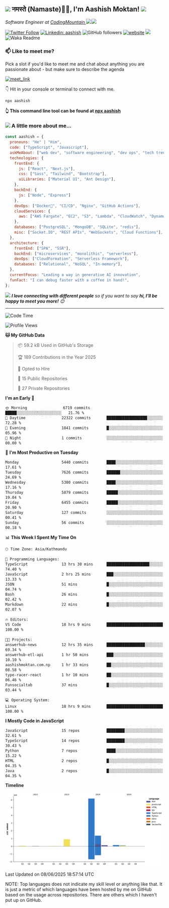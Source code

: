 <h2><img src="https://emojis.slackmojis.com/emojis/images/1531849430/4246/blob-sunglasses.gif?1531849430" width="30"/> नमस्ते (Namaste)🙏🏻, I'm Aashish Moktan! <img src="https://media.giphy.com/media/12oufCB0MyZ1Go/giphy.gif" width="50"></h2>
<img align='right' src="https://i.giphy.com/fmkYSBlJt3XjNF6p9c.webp" width="230">
<p><em>Software Engineer at <a href="https://codingmountain.com">CodingMountain
</a><img src="https://media.giphy.com/media/WUlplcMpOCEmTGBtBW/giphy.gif" width="30">
</em></p>

[![Twitter Follow](https://img.shields.io/twitter/follow/misteranmol?label=AashishMoktan9)](https://x.com/AashishMoktan9)
[![Linkedin: aashish](https://img.shields.io/badge/-aashish-blue?style=flat-square&logo=Linkedin&logoColor=white&link=https://www.linkedin.com/in/anmol-p-singh/)](https://www.linkedin.com/in/aashish-moktan-b65784171/)
![GitHub followers](https://img.shields.io/github/followers/aashish-moktan?label=Follow&style=social)
[![website](https://img.shields.io/badge/Website-46a2f1.svg?&style=flat-square&logo=Google-Chrome&logoColor=white&link=https://aashishmoktan.com.np/)](https://aashishmoktan.com.np/)
![](https://visitor-badge.glitch.me/badge?page_id=anmol098.anmol098)
![Waka Readme](https://github.com/anmol098/anmol098/workflows/Waka%20Readme/badge.svg)

<!-- <a href="https://trendshift.io/developers/2235" target="_blank"><img src="https://trendshift.io/api/badge/developers/2235" alt="anmol098 | Trendshift" style="width: 250px; height: 55px;" width="250" height="55"/></a> -->

### 📫 Like to meet me?

Pick a slot if you'd like to meet me and chat about anything you are passionate about - but make sure to describe the agenda

<a href="https://calendly.com/anmol098/30min" target="_blank"><img width="498" alt="meet_link" src="https://user-images.githubusercontent.com/15426564/144297439-f530f383-e73e-41e0-9914-a9b7d3f432e5.png"></a>

👇 Hit in your console or terminal to connect with me.

```bash
npx aashish
```

**👆 This command line tool can be found at [npx aashish](https://github.com/aashish-moktan/npx_card)**

### <img src="https://media.giphy.com/media/VgCDAzcKvsR6OM0uWg/giphy.gif" width="50"> A little more about me...

```javascript
const aashish = {
  pronouns: "He" | "Him",
  code: ["TypeScript", "Javascript"],
  askMeAbout: ["web dev", "software engineering", "dev ops", "tech trends"],
  technologies: {
    frontEnd: {
      js: ["React", "Next.js"],
      css: ["Sass", "Tailwind", "Bootstrap"],
      uiLibraries: ["Material UI", "Ant Design"],
    },
    backEnd: {
      js: ["Node", "Express"]
    },
    devOps: ["Docker🐳", "CI/CD", "Nginx", "GitHub Actions"],
    cloudServices: {
      aws: ["AWS Fargate", "EC2", "S3", "Lambda", "CloudWatch", "DynamoDB"],
    },
    databases: ["PostgreSQL", "MongoDB", "SQLite", "redis"],
    misc: ["Socket.IO", "REST APIs", "WebSockets", "Cloud Functions"],
  },
  architecture: {
    frontEnd: ["SPA", "SSR"],
    backEnd: ["microservices", "monolithic", "serverless"],
    devOps: ["CloudFormation", "Serverless Framework"],
    databases: ["Relational", "NoSQL", "In-memory"],
  },
  currentFocus: "Leading a way in generative AI innovation",
  funFact: "I can debug faster with a coffee in hand!",
};
```

<img src="https://media.giphy.com/media/LnQjpWaON8nhr21vNW/giphy.gif" width="60"> <em><b>I love connecting with different people</b> so if you want to say <b>hi, I'll be happy to meet you more!</b> 😊</em>

---

<!--START_SECTION:waka-->
![Code Time](http://img.shields.io/badge/Code%20Time-103%20hrs%2044%20mins-blue)

![Profile Views](http://img.shields.io/badge/Profile%20Views-1-blue)

**🐱 My GitHub Data** 

> 📦 59.2 kB Used in GitHub's Storage 
 > 
> 🏆 189 Contributions in the Year 2025
 > 
> 💼 Opted to Hire
 > 
> 📜 15 Public Repositories 
 > 
> 🔑 27 Private Repositories 
 > 
**I'm an Early 🐤** 

```text
🌞 Morning                6719 commits        █████░░░░░░░░░░░░░░░░░░░░   21.76 % 
🌆 Daytime                22322 commits       ██████████████████░░░░░░░   72.28 % 
🌃 Evening                1841 commits        █░░░░░░░░░░░░░░░░░░░░░░░░   05.96 % 
🌙 Night                  1 commits           ░░░░░░░░░░░░░░░░░░░░░░░░░   00.00 % 
```
📅 **I'm Most Productive on Tuesday** 

```text
Monday                   5440 commits        ████░░░░░░░░░░░░░░░░░░░░░   17.61 % 
Tuesday                  7626 commits        ██████░░░░░░░░░░░░░░░░░░░   24.69 % 
Wednesday                5300 commits        ████░░░░░░░░░░░░░░░░░░░░░   17.16 % 
Thursday                 5879 commits        █████░░░░░░░░░░░░░░░░░░░░   19.04 % 
Friday                   6455 commits        █████░░░░░░░░░░░░░░░░░░░░   20.90 % 
Saturday                 127 commits         ░░░░░░░░░░░░░░░░░░░░░░░░░   00.41 % 
Sunday                   56 commits          ░░░░░░░░░░░░░░░░░░░░░░░░░   00.18 % 
```


📊 **This Week I Spent My Time On** 

```text
🕑︎ Time Zone: Asia/Kathmandu

💬 Programming Languages: 
TypeScript               13 hrs 30 mins      ███████████████████░░░░░░   74.40 % 
JavaScript               2 hrs 25 mins       ███░░░░░░░░░░░░░░░░░░░░░░   13.33 % 
JSON                     51 mins             █░░░░░░░░░░░░░░░░░░░░░░░░   04.74 % 
Bash                     26 mins             █░░░░░░░░░░░░░░░░░░░░░░░░   02.42 % 
Markdown                 22 mins             █░░░░░░░░░░░░░░░░░░░░░░░░   02.07 % 

🔥 Editors: 
VS Code                  18 hrs 9 mins       █████████████████████████   100.00 % 

🐱‍💻 Projects: 
answerhub-news           12 hrs 35 mins      █████████████████░░░░░░░░   69.34 % 
answerhub-etl-api        1 hr 50 mins        ███░░░░░░░░░░░░░░░░░░░░░░   10.10 % 
aashishmoktan.com.np     1 hr 33 mins        ██░░░░░░░░░░░░░░░░░░░░░░░   08.58 % 
type-racer-react         1 hr 10 mins        ██░░░░░░░░░░░░░░░░░░░░░░░   06.46 % 
Funsocialtab             37 mins             █░░░░░░░░░░░░░░░░░░░░░░░░   03.44 % 

💻 Operating System: 
Linux                    18 hrs 9 mins       █████████████████████████   100.00 % 
```

**I Mostly Code in JavaScript** 

```text
JavaScript               15 repos            ████████░░░░░░░░░░░░░░░░░   32.61 % 
TypeScript               14 repos            ████████░░░░░░░░░░░░░░░░░   30.43 % 
Python                   7 repos             ████░░░░░░░░░░░░░░░░░░░░░   15.22 % 
HTML                     2 repos             █░░░░░░░░░░░░░░░░░░░░░░░░   04.35 % 
Java                     2 repos             █░░░░░░░░░░░░░░░░░░░░░░░░   04.35 % 
```



**Timeline**

![Lines of Code chart](https://raw.githubusercontent.com/aashish-moktan/aashish-moktan/main/assets/bar_graph.png)


 Last Updated on 08/06/2025 18:57:14 UTC
<!--END_SECTION:waka-->

NOTE: Top languages does not indicate my skill level or anything like that. It is just a metric of which languages have been hosted by me on GitHub based on the usage across repositories. There are others which I haven't put up on GitHub.
